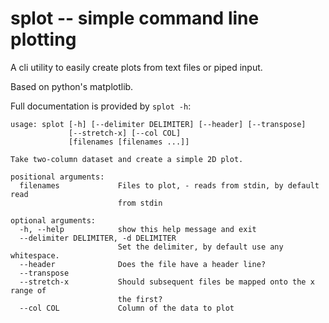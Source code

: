 splot -- simple command line plotting
=====================================

A cli utility to easily create plots from text files or piped input.

Based on python's matplotlib.


Full documentation is provided by `splot -h`:

    usage: splot [-h] [--delimiter DELIMITER] [--header] [--transpose]
                 [--stretch-x] [--col COL]
                 [filenames [filenames ...]]
    
    Take two-column dataset and create a simple 2D plot.
    
    positional arguments:
      filenames             Files to plot, - reads from stdin, by default read
                            from stdin
    
    optional arguments:
      -h, --help            show this help message and exit
      --delimiter DELIMITER, -d DELIMITER
                            Set the delimiter, by default use any whitespace.
      --header              Does the file have a header line?
      --transpose
      --stretch-x           Should subsequent files be mapped onto the x range of
                            the first?
      --col COL             Column of the data to plot
